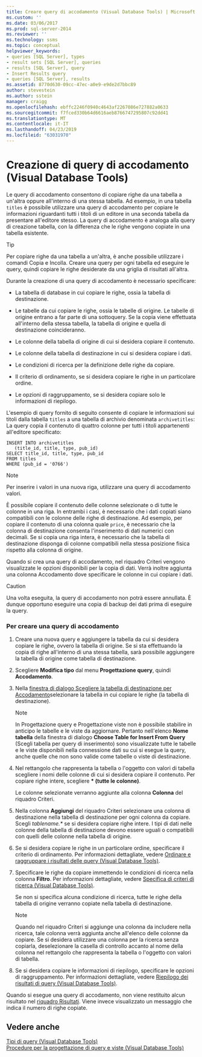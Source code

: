 ```yaml
---
title: Creare query di accodamento (Visual Database Tools) | Microsoft Docs
ms.custom: ''
ms.date: 03/06/2017
ms.prod: sql-server-2014
ms.reviewer: ''
ms.technology: ssms
ms.topic: conceptual
helpviewer_keywords:
- queries [SQL Server], types
- result sets [SQL Server], queries
- results [SQL Server], query
- Insert Results query
- queries [SQL Server], results
ms.assetid: 8770d630-09cc-47ec-a0e9-e9de2d7bbc89
author: stevestein
ms.author: sstein
manager: craigg
ms.openlocfilehash: ebffc2246f0940c4643af2267086e727882a0633
ms.sourcegitcommit: f7fced330b64d6616aeb8766747295807c92dd41
ms.translationtype: MT
ms.contentlocale: it-IT
ms.lasthandoff: 04/23/2019
ms.locfileid: "63031970"
---
```

# <a name="create-insert-results-queries-visual-database-tools"></a>Creazione di query di accodamento (Visual Database Tools)
  Le query di accodamento consentono di copiare righe da una tabella a un'altra oppure all'interno di una stessa tabella. Ad esempio, in una tabella `titles` è possibile utilizzare una query di accodamento per copiare le informazioni riguardanti tutti i titoli di un editore in una seconda tabella da presentare all'editore stesso. La query di accodamento è analoga alla query di creazione tabella, con la differenza che le righe vengono copiate in una tabella esistente.  
  
> [!TIP]  
>  Per copiare righe da una tabella a un'altra, è anche possibile utilizzare i comandi Copia e Incolla. Creare una query per ogni tabella ed eseguire le query, quindi copiare le righe desiderate da una griglia di risultati all'altra.  
  
 Durante la creazione di una query di accodamento è necessario specificare:  
  
-   La tabella di database in cui copiare le righe, ossia la tabella di destinazione.  
  
-   Le tabelle da cui copiare le righe, ossia le tabelle di origine. Le tabelle di origine entrano a far parte di una sottoquery. Se la copia viene effettuata all'interno della stessa tabella, la tabella di origine e quella di destinazione coincideranno.  
  
-   Le colonne della tabella di origine di cui si desidera copiare il contenuto.  
  
-   Le colonne della tabella di destinazione in cui si desidera copiare i dati.  
  
-   Le condizioni di ricerca per la definizione delle righe da copiare.  
  
-   Il criterio di ordinamento, se si desidera copiare le righe in un particolare ordine.  
  
-   Le opzioni di raggruppamento, se si desidera copiare solo le informazioni di riepilogo.  
  
 L'esempio di query fornito di seguito consente di copiare le informazioni sui titoli dalla tabella `titles` a una tabella di archivio denominata `archivetitles`: La query copia il contenuto di quattro colonne per tutti i titoli appartenenti all'editore specificato:  
  
```  
INSERT INTO archivetitles   
   (title_id, title, type, pub_id)  
SELECT title_id, title, type, pub_id  
FROM titles  
WHERE (pub_id = '0766')  
```  
  
> [!NOTE]  
>  Per inserire i valori in una nuova riga, utilizzare una query di accodamento valori.  
  
 È possibile copiare il contenuto delle colonne selezionate o di tutte le colonne in una riga. In entrambi i casi, è necessario che i dati copiati siano compatibili con le colonne delle righe di destinazione. Ad esempio, per copiare il contenuto di una colonna quale `price`, è necessario che la colonna di destinazione consenta l'inserimento di dati numerici con decimali. Se si copia una riga intera, è necessario che la tabella di destinazione disponga di colonne compatibili nella stessa posizione fisica rispetto alla colonna di origine.  
  
 Quando si crea una query di accodamento, nel riquadro Criteri vengono visualizzate le opzioni disponibili per la copia di dati. Verrà inoltre aggiunta una colonna Accodamento dove specificare le colonne in cui copiare i dati.  
  
> [!CAUTION]  
>  Una volta eseguita, la query di accodamento non potrà essere annullata. È dunque opportuno eseguire una copia di backup dei dati prima di eseguire la query.  
  
### <a name="to-create-an-insert-results-query"></a>Per creare una query di accodamento  
  
1.  Creare una nuova query e aggiungere la tabella da cui si desidera copiare le righe, ovvero la tabella di origine. Se si sta effettuando la copia di righe all'interno di una stessa tabella, sarà possibile aggiungere la tabella di origine come tabella di destinazione.  
  
2.  Scegliere **Modifica tipo** dal menu **Progettazione query**, quindi **Accodamento**.  
  
3.  Nella [finestra di dialogo Scegliere la tabella di destinazione per Accodamento](visual-database-tools.md)selezionare la tabella in cui copiare le righe (la tabella di destinazione).  
  
    > [!NOTE]  
    >  In Progettazione query e Progettazione viste non è possibile stabilire in anticipo le tabelle e le viste da aggiornare. Pertanto nell'elenco **Nome tabella** della finestra di dialogo **Choose Table for Insert From Query** (Scegli tabella per query di inserimento) sono visualizzate tutte le tabelle e le viste disponibili nella connessione dati su cui si esegue la query, anche quelle che non sono valide come tabelle o viste di destinazione.  
  
4.  Nel rettangolo che rappresenta la tabella o l'oggetto con valori di tabella scegliere i nomi delle colonne di cui si desidera copiare il contenuto. Per copiare righe intere, scegliere  **\* (tutte le colonne)**.  
  
     Le colonne selezionate verranno aggiunte alla colonna **Colonna** del riquadro Criteri.  
  
5.  Nella colonna **Aggiungi** del riquadro Criteri selezionare una colonna di destinazione nella tabella di destinazione per ogni colonna da copiare. Scegli *tablename.\**  se si desidera copiare righe intere. I tipi di dati nelle colonne della tabella di destinazione devono essere uguali o compatibili con quelli delle colonne nella tabella di origine.  
  
6.  Se si desidera copiare le righe in un particolare ordine, specificare il criterio di ordinamento. Per informazioni dettagliate, vedere [Ordinare e raggruppare i risultati delle query &#40;Visual Database Tools&#41;](sort-and-group-query-results-visual-database-tools.md).  
  
7.  Specificare le righe da copiare immettendo le condizioni di ricerca nella colonna **Filtro**. Per informazioni dettagliate, vedere [Specifica di criteri di ricerca &#40;Visual Database Tools&#41;](specify-search-criteria-visual-database-tools.md).  
  
     Se non si specifica alcuna condizione di ricerca, tutte le righe della tabella di origine verranno copiate nella tabella di destinazione.  
  
    > [!NOTE]  
    >  Quando nel riquadro Criteri si aggiunge una colonna da includere nella ricerca, tale colonna verrà aggiunta anche all'elenco delle colonne da copiare. Se si desidera utilizzare una colonna per la ricerca senza copiarla, deselezionare la casella di controllo accanto al nome della colonna nel rettangolo che rappresenta la tabella o l'oggetto con valori di tabella.  
  
8.  Se si desidera copiare le informazioni di riepilogo, specificare le opzioni di raggruppamento. Per informazioni dettagliate, vedere [Riepilogo dei risultati di query &#40;Visual Database Tools&#41;](summarize-query-results-visual-database-tools.md).  
  
 Quando si esegue una query di accodamento, non viene restituito alcun risultato nel [riquadro Risultati](results-pane-visual-database-tools.md). Viene invece visualizzato un messaggio che indica il numero di righe copiate.  
  
## <a name="see-also"></a>Vedere anche  
 [Tipi di query &#40;Visual Database Tools&#41;](types-of-queries-visual-database-tools.md)   
 [Procedure per la progettazione di query e viste &#40;Visual Database Tools&#41;](design-queries-and-views-how-to-topics-visual-database-tools.md)  
  
  

